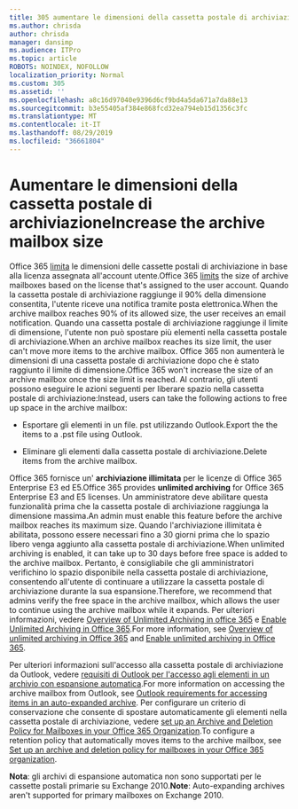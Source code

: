 ```yaml
---
title: 305 aumentare le dimensioni della cassetta postale di archiviazione
ms.author: chrisda
author: chrisda
manager: dansimp
ms.audience: ITPro
ms.topic: article
ROBOTS: NOINDEX, NOFOLLOW
localization_priority: Normal
ms.custom: 305
ms.assetid: ''
ms.openlocfilehash: a8c16d97040e9396d6cf9bd4a5da671a7da88e13
ms.sourcegitcommit: b3e55405af384e868fcd32ea794eb15d1356c3fc
ms.translationtype: MT
ms.contentlocale: it-IT
ms.lasthandoff: 08/29/2019
ms.locfileid: "36661804"
---
```

# <a name="increase-the-archive-mailbox-size"></a><span data-ttu-id="903d5-102">Aumentare le dimensioni della cassetta postale di archiviazione</span><span class="sxs-lookup"><span data-stu-id="903d5-102">Increase the archive mailbox size</span></span>

<span data-ttu-id="903d5-103">Office 365 [limita](https://docs.microsoft.com/office365/servicedescriptions/exchange-online-service-description/exchange-online-limits#mailbox-storage-limits) le dimensioni delle cassette postali di archiviazione in base alla licenza assegnata all'account utente.</span><span class="sxs-lookup"><span data-stu-id="903d5-103">Office 365 [limits](https://docs.microsoft.com/office365/servicedescriptions/exchange-online-service-description/exchange-online-limits#mailbox-storage-limits) the size of archive mailboxes based on the license that's assigned to the user account.</span></span> <span data-ttu-id="903d5-104">Quando la cassetta postale di archiviazione raggiunge il 90% della dimensione consentita, l'utente riceve una notifica tramite posta elettronica.</span><span class="sxs-lookup"><span data-stu-id="903d5-104">When the archive mailbox reaches 90% of its allowed size, the user receives an email notification.</span></span> <span data-ttu-id="903d5-105">Quando una cassetta postale di archiviazione raggiunge il limite di dimensione, l'utente non può spostare più elementi nella cassetta postale di archiviazione.</span><span class="sxs-lookup"><span data-stu-id="903d5-105">When an archive mailbox reaches its size limit, the user can't move more items to the archive mailbox.</span></span> <span data-ttu-id="903d5-106">Office 365 non aumenterà le dimensioni di una cassetta postale di archiviazione dopo che è stato raggiunto il limite di dimensione.</span><span class="sxs-lookup"><span data-stu-id="903d5-106">Office 365 won't increase the size of an archive mailbox once the size limit is reached.</span></span> <span data-ttu-id="903d5-107">Al contrario, gli utenti possono eseguire le azioni seguenti per liberare spazio nella cassetta postale di archiviazione:</span><span class="sxs-lookup"><span data-stu-id="903d5-107">Instead, users can take the following actions to free up space in the archive mailbox:</span></span>

- <span data-ttu-id="903d5-108">Esportare gli elementi in un file. pst utilizzando Outlook.</span><span class="sxs-lookup"><span data-stu-id="903d5-108">Export the the items to a .pst file using Outlook.</span></span>

- <span data-ttu-id="903d5-109">Eliminare gli elementi dalla cassetta postale di archiviazione.</span><span class="sxs-lookup"><span data-stu-id="903d5-109">Delete items from the archive mailbox.</span></span>

<span data-ttu-id="903d5-110">Office 365 fornisce un' **archiviazione illimitata** per le licenze di Office 365 Enterprise E3 ed E5.</span><span class="sxs-lookup"><span data-stu-id="903d5-110">Office 365 provides **unlimited archiving** for Office 365 Enterprise E3 and E5 licenses.</span></span> <span data-ttu-id="903d5-111">Un amministratore deve abilitare questa funzionalità prima che la cassetta postale di archiviazione raggiunga la dimensione massima.</span><span class="sxs-lookup"><span data-stu-id="903d5-111">An admin must enable this feature before the archive mailbox reaches its maximum size.</span></span> <span data-ttu-id="903d5-112">Quando l'archiviazione illimitata è abilitata, possono essere necessari fino a 30 giorni prima che lo spazio libero venga aggiunto alla cassetta postale di archiviazione.</span><span class="sxs-lookup"><span data-stu-id="903d5-112">When unlimited archiving is enabled, it can take up to 30 days before free space is added to the archive mailbox.</span></span> <span data-ttu-id="903d5-113">Pertanto, è consigliabile che gli amministratori verifichino lo spazio disponibile nella cassetta postale di archiviazione, consentendo all'utente di continuare a utilizzare la cassetta postale di archiviazione durante la sua espansione.</span><span class="sxs-lookup"><span data-stu-id="903d5-113">Therefore, we recommend that admins verify the free space in the archive mailbox, which allows the user to continue using the archive mailbox while it expands.</span></span> <span data-ttu-id="903d5-114">Per ulteriori informazioni, vedere [Overview of Unlimited Archiving in office 365](https://docs.microsoft.com/office365/securitycompliance/unlimited-archiving) e [Enable Unlimited Archiving in Office 365](https://docs.microsoft.com/office365/securitycompliance/enable-unlimited-archiving).</span><span class="sxs-lookup"><span data-stu-id="903d5-114">For more information, see [Overview of unlimited archiving in Office 365](https://docs.microsoft.com/office365/securitycompliance/unlimited-archiving) and [Enable unlimited archiving in Office 365](https://docs.microsoft.com/office365/securitycompliance/enable-unlimited-archiving).</span></span>

<span data-ttu-id="903d5-115">Per ulteriori informazioni sull'accesso alla cassetta postale di archiviazione da Outlook, vedere [requisiti di Outlook per l'accesso agli elementi in un archivio con espansione automatica](https://docs.microsoft.com/office365/securitycompliance/unlimited-archiving#outlook-requirements-for-accessing-items-in-an-auto-expanded-archive).</span><span class="sxs-lookup"><span data-stu-id="903d5-115">For more information on accessing the archive mailbox from Outlook, see [Outlook requirements for accessing items in an auto-expanded archive](https://docs.microsoft.com/office365/securitycompliance/unlimited-archiving#outlook-requirements-for-accessing-items-in-an-auto-expanded-archive).</span></span> <span data-ttu-id="903d5-116">Per configurare un criterio di conservazione che consente di spostare automaticamente gli elementi nella cassetta postale di archiviazione, vedere [set up an Archive and Deletion Policy for Mailboxes in your Office 365 Organization](https://docs.microsoft.com/office365/securitycompliance/set-up-an-archive-and-deletion-policy-for-mailboxes).</span><span class="sxs-lookup"><span data-stu-id="903d5-116">To configure a retention policy that automatically moves items to the archive mailbox, see [Set up an archive and deletion policy for mailboxes in your Office 365 organization](https://docs.microsoft.com/office365/securitycompliance/set-up-an-archive-and-deletion-policy-for-mailboxes).</span></span>

<span data-ttu-id="903d5-117">**Nota**: gli archivi di espansione automatica non sono supportati per le cassette postali primarie su Exchange 2010.</span><span class="sxs-lookup"><span data-stu-id="903d5-117">**Note**: Auto-expanding archives aren't supported for primary mailboxes on Exchange 2010.</span></span>

